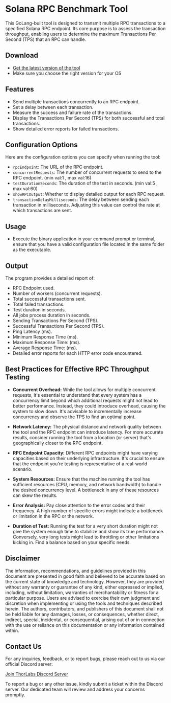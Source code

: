 # Solana RPC Benchmark Tool

This GoLang-built tool is designed to transmit multiple RPC transactions to a specified Solana RPC endpoint. Its core purpose is to assess the transaction throughput, enabling users to determine the maximum Transactions Per Second (TPS) that an RPC can handle.

## Download
-   [Get the latest version of the tool](https://github.com/thorlabsDev/rpc-bencmark/releases)
-   Make sure you choose the right version for your OS

## Features
- Send multiple transactions concurrently to an RPC endpoint.
- Set a delay between each transaction.
- Measure the success and failure rate of the transactions.
- Display the Transactions Per Second (TPS) for both successful and total transactions.
- Show detailed error reports for failed transactions.

## Configuration Options
Here are the configuration options you can specify when running the tool:
- `rpcEndpoint`: The URL of the RPC endpoint.
- `concurrentRequests`: The number of concurrent requests to send to the RPC endpoint. (min val:1 , max val:16)
- `testDurationSeconds`: The duration of the test in seconds. (min val:5 , max val:60)
- `showRPCOutput`: Whether to display detailed output for each RPC request.
- `transactionDelayMilliseconds`: The delay between sending each transaction in milliseconds. Adjusting this value can control the rate at which transactions are sent.

## Usage
- Execute the binary application in your command prompt or terminal, ensure that you have a valid configuration file located in the same folder as the executable.

## Output
The program provides a detailed report of:

- RPC Endpoint used.
- Number of workers (concurrent requests).
- Total successful transactions sent.
- Total failed transactions.
- Test duration in seconds.
- All jobs process duration in seconds.
- Sending Transactions Per Second (TPS).
- Successful Transactions Per Second (TPS).
- Ping Latency (ms).
- Minimum Response Time (ms).
- Maximum Response Time: (ms).
- Average Response Time: (ms).
- Detailed error reports for each HTTP error code encountered.

## Best Practices for Effective RPC Throughput Testing

- **Concurrent Overhead:** While the tool allows for multiple concurrent requests, it's essential to understand that every system has a concurrency limit beyond which additional requests might not lead to better performance. Instead, they could introduce overhead, causing the system to slow down. It's advisable to incrementally increase concurrency and observe the TPS to find an optimal point.

- **Network Latency:** The physical distance and network quality between the tool and the RPC endpoint can introduce latency. For more accurate results, consider running the tool from a location (or server) that's geographically closer to the RPC endpoint.

- **RPC Endpoint Capacity:** Different RPC endpoints might have varying capacities based on their underlying infrastructure. It's crucial to ensure that the endpoint you're testing is representative of a real-world scenario.

- **System Resources:** Ensure that the machine running the tool has sufficient resources (CPU, memory, and network bandwidth) to handle the desired concurrency level. A bottleneck in any of these resources can skew the results.

- **Error Analysis:** Pay close attention to the error codes and their frequency. A high number of specific errors might indicate a bottleneck or limitation in the RPC or the network.

- **Duration of Test:** Running the test for a very short duration might not give the system enough time to stabilize and show its true performance. Conversely, very long tests might lead to throttling or other limitations kicking in. Find a balance based on your specific needs.


## Disclaimer

The information, recommendations, and guidelines provided in this document are presented in good faith and believed to be accurate based on the current state of knowledge and technology. However, they are provided without any warranty or guarantee of any kind, either expressed or implied, including, without limitation, warranties of merchantability or fitness for a particular purpose. Users are advised to exercise their own judgment and discretion when implementing or using the tools and techniques described herein. The authors, contributors, and publishers of this document shall not be held liable for any damages, losses, or consequences, whether direct, indirect, special, incidental, or consequential, arising out of or in connection with the use or reliance on this documentation or any information contained within.

## Contact Us

For any inquiries, feedback, or to report bugs, please reach out to us via our official Discord server:

[Join ThorLabs Discord Server](https://discord.gg/thorlabs)

To report a bug or any other issue, kindly submit a ticket within the Discord server. Our dedicated team will review and address your concerns promptly.
